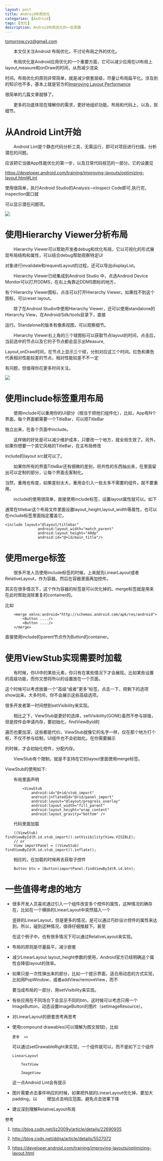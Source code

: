```yaml
---
layout: post
title: Android布局优化 
categories: [Android]
tags: [优化]
description: Android布局优化的一些思路 
---
```


tomorrow.cyz@gmail.com

  &emsp;&emsp;本文仅关注Android 布局优化，不讨论布局之外的优化。

  &emsp;&emsp;布局优化是Android应用优化的一个重要方面，它可以减少应用在UI布局上layout,measure和onDraw的时间，从而减少渲染

  时间。布局优化的原则非常简单，就是减少嵌套层级，尽量让布局扁平化。涉及到的知识也不多，基本上就是官方的[Improving Layout Performance](https://developer.android.com/training/improving-layouts/index.html)

很简单的几篇文章就够了。

  &emsp;&emsp;更多的功底体现在理解你的需求，更好地组织功能，布局和代码上，以及，抠细节。

# 从Android Lint开始

  &emsp;&emsp;Android Lint是个静态代码分析工具，无需运行，即可对项目进行扫描，分析潜在的问题。

  应该把它当做App性能优化的第一步，以及日常代码规范的一部分。它的设置见 

  https://developer.android.com/training/improving-layouts/optimizing-layout.html#Lint

  使用很简单，执行Android Studio的Analysis-->Inspect Code即可,执行完，inspection窗口就

  可以显示潜在问题项。
  
  ![](/assets/media/lint.png) 
  
# 使用Hierarchy Viewer分析布局

  &emsp;&emsp;Hierarchy Viewer可以帮助开发者debug和优化布局，它以可视化的形式展现布局结构和属性，可以结合debug帮助观察特定UI

  对象进行invalidate和requestLayout的过程，还可以导出displayList。

  &emsp;&emsp;Hierarchy Viewer已经集成到Android Studio 中，点选Android Device Monitor可以打开DDMS，在右上角靠近DDMS图标的地方，

  有个Hierarchy Viewer图标，点击可以打开Hierarchy Viewer。如果找不到这个图标，可以reset layout。

  &emsp;&emsp;除了在Android Studio中使用Hierarchy Viewer，还可以使用standalone的Hierarchy View，在Android/Sdk/tools目录下，直接

  运行。Standalone的版本有像素视图，可以观察细节。

  &emsp;&emsp;Hierarchy Viewer右上角的三个球图标可以获取节点layout的时间，点击后，当前选中的节点以及它的子节点都会显示出Measure,

  Layout,onDraw时间，在节点上显示三个球，分别对应这三个时间。红色和黄色代表相对性能较差的节点，相对性能较差不不一定

  有问题，但值得你花更多时间关注。

  ![](/assets/media/hierarchyviewer.png)

# 使用include标签重用布局

  &emsp;&emsp;使用include可以重用你的UI部分（相当于把他们组件化），比如，App有N个界面，每个界面都需要一个TitleBar，可以把TitleBar

  独立出来，在各个页面中include。

  &emsp;&emsp;这样做的好处是可以减少维护成本，只要改一个地方，就全局生效了。另外，如果你想要一个其它风格的TitleBar，在主布局修改
 
  include的layout src就可以了。

  &emsp;&emsp;如果你所有的界面TitleBar还有细微的差别，将共性的东西抽出来，在里面留出可以定制的部分，让每个界面去客制化。

  当然，重用也有度，如果差别太大，重用会引入一些太多不需要的组件，就不要重用。
  
  &emsp;&emsp;include的使用很简单，直接使用include标签，设置layout属性就可以。如下
 
  <include layout="@layout/titlebar"/>
 
  通常在titlebar这个布局文件里面设置layout_height,layout_width等属性，也可以在include标签里面指定覆盖它。

    <include layout="@layout/titlebar" 
                   android:layout_width="match_parent"
                   android:layout_height="40dp"
                   android:id="@+id/main_title"/>

  
# 使用merge标签
   
   &emsp;&emsp;很多开发人员使用include标签的时候，上来就先LinearLayout或者RelativeLayout，作为容器。然后在容器里面再加控件。

   其实在很多情况下，这个作为容器的标签是可以优化掉的。merge标签就是用来在此时帮助消除重复的container的。

   比如
    
        <merge xmlns:android="http://schemas.android.com/apk/res/android">
            <Button ..../>
            <Button ..../>
        </merge>

   直接使用include的parent节点作为Button的container。

# 使用ViewStub实现需要时加载

  &emsp;&emsp;有时候，你UI中的某些元素，你只有在某些情况下才会展现。比如某些设置的高级功能，而你又想将所以的设置放在一个页面。
   
  这个时候可以考虑放置一个”高级“或者”更多“标签，点击一下，把剩下的选项show出来。大多时间，你不会展示这些高级选项。

  很多开发者第一时间想到setVisibility来实现。

  &emsp;&emsp;相比之下，ViewStub是更好的选择，setVisibility(GONE)虽然不参与排版，但是控件会申请内存，要初始化，findViewById的
   
  遍历也要加深，这些都是代价。ViewStub就像它的名字一样，仅在那个地方打个桩，不仅不参与绘制，UI组件也不会初始化。在你需要展示

  的时候，才会初始化控件，分配内存。

  &emsp;&emsp;ViewStub有个限制，就是不支持在它的layout里面使用merge标签。

  ViewStub的使用如下:

  &emsp;&emsp;布局里面声明

            <ViewStub
                android:id="@+id/stub_import"
                android:inflatedId="@+id/panel_import"
                android:layout="@layout/progress_overlay"
                android:layout_width="fill_parent"
                android:layout_height="wrap_content"
                android:layout_gravity="bottom" />
       
  &emsp;&emsp;代码里面加载

        ((ViewStub) findViewById(R.id.stub_import)).setVisibility(View.VISIBLE);
        // or
        View importPanel = ((ViewStub) findViewById(R.id.stub_import)).inflate();

  &emsp;&emsp;相应的，在加载的时候再去获取子控件

        Button btn = (Button)importPanel.findViewById(R.id.btn);
            

# 一些值得考虑的地方
  * 很多开发人员喜欢通过引入一个组件改变多个控件的属性，这种情况的确存在，比如在一个横排的LinearLayout中突然插入一个

    竖排的LinearLayout，但是更多的情况，是可以通过巧妙设计控件的属性来达到。所以，碰到这种情况，值得仔细推敲下。甚至

    在这个例子中，也有很多情况下可以通过RelativeLayout来实现。

  * 布局的原则是尽量扁平，减少嵌套
  
  * 减少LinearLayout layout_height参数的使用，Android官方已经明确这个属性会降低layout的效率。
  
  * 如果只是一次性弹出来的部分，比如一个提示界面，适合用动态的方式实现，比如用PopWindow，或者addView/removeView，而不

    要当成布局的一部分，用setVisibility来实现。

  * 有些应用在不同场合下会显示不同的btn，这时候可以考虑只用一个ImageButton，动态设置ImageButton的图片（setImageResource）。

  * 对LinearLayout的嵌套思考再思考
  
  * 使用compound drawables(可以理解为图文按钮)，比如 

        更多  >>
 
       可以通过setDrawableRight来实现，一个组件就可以，而不是如下三个组件
       
        LinearLayout

            TextView
        
            ImageView
         
      这一点Android Lint会有提示
 
  * 图片需要点击事件响应的时候，如果把外层的LinearLayout优化掉，要加大padding，以
　　增加点击响应范围，避免点击效果下降
 
  * 建议深刻理解RelativeLayout布局

参考

1. http://blog.csdn.net/ljz2009y/article/details/22690935

2. http://blog.csdn.net/ddna/article/details/5527072

3. https://developer.android.com/training/improving-layouts/optimizing-layout.html

